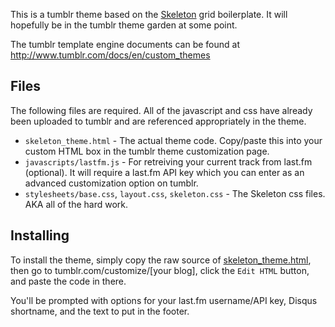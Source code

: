 This is a tumblr theme based on the
[Skeleton](https://github.com/dhgamache/Skeleton) grid boilerplate. It
will hopefully be in the tumblr theme garden at some point. 

The tumblr template engine documents can be found at
http://www.tumblr.com/docs/en/custom_themes 

## Files
The following files are required. All of the javascript and css have
already been uploaded to tumblr and are referenced appropriately in
the theme.

* `skeleton_theme.html` - The actual theme code. Copy/paste this into
  your custom HTML box in the tumblr theme customization page. 
* `javascripts/lastfm.js` - For retreiving your current track from
  last.fm (optional). It will require a last.fm API key which you can
  enter as an advanced customization option on tumblr. 
* `stylesheets/base.css`, `layout.css`, `skeleton.css` - The Skeleton
  css files. AKA all of the hard work.

## Installing

To install the theme, simply copy the raw source of
[skeleton_theme.html](https://raw.github.com/alaiacano/skeleton_tumblr/master/skeleton_theme.html),
then go to tumblr.com/customize/[your blog], click the `Edit HTML`
button, and paste the code in there.

You'll be prompted with options for your last.fm username/API key,
Disqus shortname, and the text to put in the footer.
